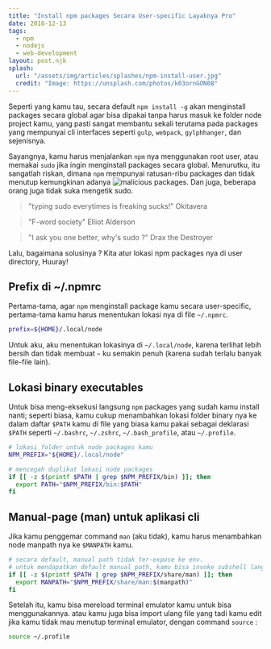 ```yaml
---
title: "Install npm packages Secara User-specific Layaknya Pro"
date: 2018-12-13
tags:
  - npm
  - nodejs
  - web-development
layout: post.njk
splash:
  url: "/assets/img/articles/splashes/npm-install-user.jpg"
  credit: "Image: https://unsplash.com/photos/k03ornGON08"
---
```


Seperti yang kamu tau, secara default `npm install -g` akan menginstall packages secara global agar bisa dipakai tanpa harus masuk ke folder node project kamu, yang pasti sangat membantu sekali terutama pada packages yang mempunyai cli interfaces seperti `gulp`, `webpack`, `gylphhanger`, dan sejenisnya.

Sayangnya, kamu harus menjalankan `npm` nya menggunakan root user, atau memakai `sudo` jika ingin menginstall packages secara global.
Menurutku, itu sangatlah riskan, dimana `npm` mempunyai ratusan-ribu packages dan tidak menutup kemungkinan adanya ![malicious packages](https://www.google.com/search?q=npm+malicious+packages).
Dan juga, beberapa orang juga tidak suka mengetik sudo.

> "typing sudo everytimes is freaking sucks!"
> <span>Okitavera</span>

> "F-word society"
> <span>Elliot Alderson</span>

> "I ask you one better, why's sudo ?"
> <span>Drax the Destroyer</span>

Lalu, bagaimana solusinya ?
Kita atur lokasi npm packages nya di user directory, Huuray!

## Prefix di ~/.npmrc

Pertama-tama, agar `npm` menginstall package kamu secara user-specific, pertama-tama kamu harus menentukan lokasi nya di file `~/.npmrc`.

```bash
prefix=${HOME}/.local/node
```

Untuk aku, aku menentukan lokasinya di `~/.local/node`, karena terlihat lebih bersih dan tidak membuat `~` ku semakin penuh (karena sudah terlalu banyak file-file lain).

## Lokasi binary executables

Untuk bisa meng-eksekusi langsung `npm` packages yang sudah kamu install nanti; seperti biasa, kamu cukup menambahkan lokasi folder binary nya ke dalam daftar `$PATH` kamu di file yang biasa kamu pakai sebagai deklarasi `$PATH` seperti `~/.bashrc`, `~/.zshrc`, `~/.bash_profile`, atau `~/.profile`.

```bash
# lokasi folder untuk node packages kamu
NPM_PREFIX="${HOME}/.local/node"

# mencegah duplikat lokasi node packages
if [[ -z $(printf $PATH | grep $NPM_PREFIX/bin) ]]; then
  export PATH="$NPM_PREFIX/bin:$PATH"
fi
```

## Manual-page (man) untuk aplikasi cli

Jika kamu penggemar command `man` (aku tidak), kamu harus menambahkan node manpath nya ke `$MANPATH` kamu.

```bash
# secara default, manual path tidak ter-expose ke env.
# untuk mendapatkan default manual path, kamu bisa invoke subshell langsung : $(manpath)
if [[ -z $(printf $PATH | grep $NPM_PREFIX/share/man) ]]; then
  export MANPATH="$NPM_PREFIX/share/man:$(manpath)"
fi
```

Setelah itu, kamu bisa mereload terminal emulator kamu untuk bisa menggunakannya.
atau kamu juga bisa import ulang file yang tadi kamu edit jika kamu tidak mau menutup terminal emulator, dengan command `source` :

```bash
source ~/.profile
```
